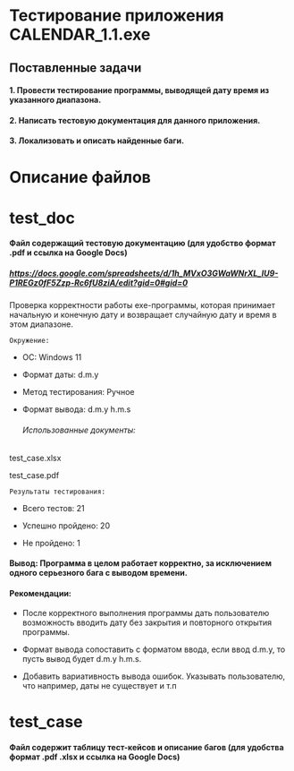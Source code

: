 # Тестирование приложения CALENDAR_1.1.exe
## Поставленные задачи
#### 1. Провести тестирование программы, выводящей дату время из указанного диапазона.
#### 2. Написать тестовую документация для данного приложения. 
#### 3. Локализовать и описать найденные баги.

# Описание файлов
# test_doc
#### Файл содержащий тестовую документацию (для удобство формат .pdf и ссылка на Google Docs)
##### https://docs.google.com/spreadsheets/d/1h_MVxO3GWaWNrXL_IU9-P1REGz0fF5Zzp-Rc6fU8ziA/edit?gid=0#gid=0

Проверка корректности работы exe-программы, которая принимает начальную и конечную дату и возвращает случайную дату и время в этом диапазоне.

    Окружение:

- ОС: Windows 11

- Формат даты: d.m.y

- Метод тестирования: Ручное

- Формат вывода: d.m.y h.m.s

    ###### Использованные документы:

test_case.xlsx

test_case.pdf


    Результаты тестирования:

- Всего тестов: 21

- Успешно пройдено: 20

- Не пройдено: 1

#### Вывод: Программа в целом работает корректно, за исключением одного серьезного бага с выводом времени. 

#### Рекомендации: 
- После корректного выполнения программы дать пользователю возможность вводить дату без закрытия и повторного открытия программы.

- Формат вывода сопоставить с форматом ввода, если ввод d.m.y, то пусть вывод будет d.m.y h.m.s. 

- Добавить вариативность вывода ошибок. Указывать пользователю, что например, даты не существует и т.п

# test_case
#### Файл содержит таблицу тест-кейсов и описание багов (для удобства формат .pdf .xlsx и ссылка на Google Docs)